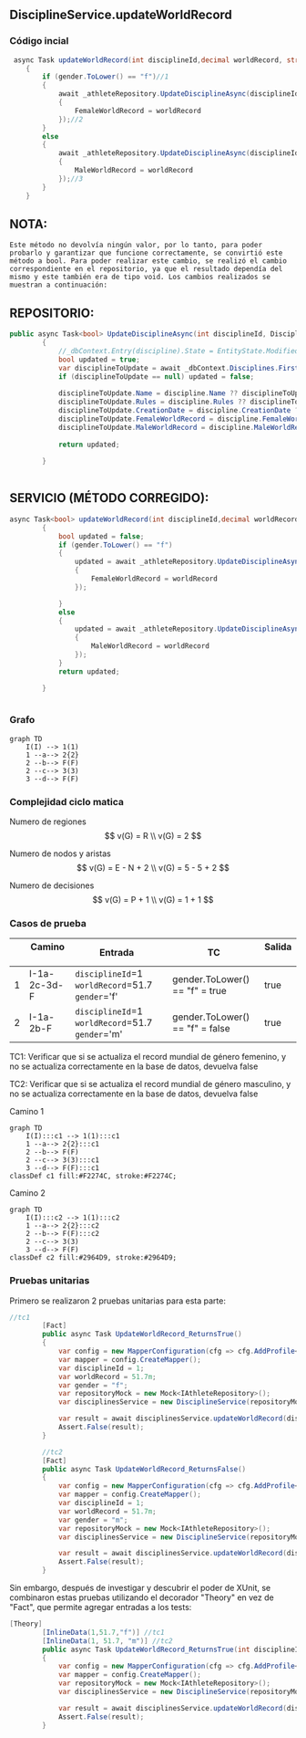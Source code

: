 ## DisciplineService.updateWorldRecord

### Código incial

```csharp
 async Task updateWorldRecord(int disciplineId,decimal worldRecord, string gender)
    {
        if (gender.ToLower() == "f")//1
        {
            await _athleteRepository.UpdateDisciplineAsync(disciplineId, new DisciplineEntity()
            {
                FemaleWorldRecord = worldRecord
            });//2
        }
        else
        {
            await _athleteRepository.UpdateDisciplineAsync(disciplineId, new DisciplineEntity()
            {
                MaleWorldRecord = worldRecord
            });//3
        }
    }
```
## NOTA: 
    Este método no devolvía ningún valor, por lo tanto, para poder probarlo y garantizar que funcione correctamente, se convirtió este método a bool. Para poder realizar este cambio, se realizó el cambio correspondiente en el repositorio, ya que el resultado dependía del mismo y este también era de tipo void. Los cambios realizados se muestran a continuación:

## REPOSITORIO:
```csharp
public async Task<bool> UpdateDisciplineAsync(int disciplineId, DisciplineEntity discipline)
        {
            //_dbContext.Entry(discipline).State = EntityState.Modified;
            bool updated = true;
            var disciplineToUpdate = await _dbContext.Disciplines.FirstOrDefaultAsync(d => d.Id == disciplineId);
            if (disciplineToUpdate == null) updated = false;
            
            disciplineToUpdate.Name = discipline.Name ?? disciplineToUpdate.Name;
            disciplineToUpdate.Rules = discipline.Rules ?? disciplineToUpdate.Rules;
            disciplineToUpdate.CreationDate = discipline.CreationDate ?? disciplineToUpdate.CreationDate;
            disciplineToUpdate.FemaleWorldRecord = discipline.FemaleWorldRecord ?? disciplineToUpdate.FemaleWorldRecord;
            disciplineToUpdate.MaleWorldRecord = discipline.MaleWorldRecord ?? disciplineToUpdate.MaleWorldRecord;
             
            return updated;
           
        }
    
```

## SERVICIO (MÉTODO CORREGIDO):
```csharp
async Task<bool> updateWorldRecord(int disciplineId,decimal worldRecord, string gender)
        {
            bool updated = false;
            if (gender.ToLower() == "f")
            {
                updated = await _athleteRepository.UpdateDisciplineAsync(disciplineId, new DisciplineEntity()
                {
                    FemaleWorldRecord = worldRecord
                });

            }
            else
            {
                updated = await _athleteRepository.UpdateDisciplineAsync(disciplineId, new DisciplineEntity()
                {
                    MaleWorldRecord = worldRecord
                });
            }
            return updated;

        }
    
```

### Grafo

```mermaid
graph TD
    I(I) --> 1(1)
    1 --a--> 2{2}
    2 --b--> F(F)
    2 --c--> 3(3)
    3 --d--> F(F)
```

### Complejidad ciclo matica

Numero de regiones
$$
v(G) = R \\
v(G) = 2
$$

Numero de nodos y aristas
$$
v(G) = E - N + 2 \\
v(G) = 5 - 5 + 2
$$
  
Numero de decisiones
$$
v(G) = P + 1 \\
v(G) = 1 + 1
$$

### Casos de prueba

| | Camino   | Entrada   | TC | Salida  |
| --- | --- | --- | --- | --- |
| 1 | I-1a-2c-3d-F | `disciplineId`=1 `worldRecord`=51.7 `gender`='f' | gender.ToLower() == "f" = true| true |
| 2 | I-1a-2b-F | `disciplineId`=1 `worldRecord`=51.7 `gender`='m' | gender.ToLower() == "f" = false| true |

TC1: Verificar que si se actualiza el record mundial de género femenino, y no se actualiza correctamente en la base de datos, devuelva false

TC2: Verificar que si se actualiza el record mundial de género masculino, y no se actualiza correctamente en la base de datos, devuelva false

Camino 1
```mermaid
graph TD
    I(I):::c1 --> 1(1):::c1 
    1 --a--> 2{2}:::c1 
    2 --b--> F(F)
    2 --c--> 3(3):::c1 
    3 --d--> F(F):::c1 
classDef c1 fill:#F2274C, stroke:#F2274C;
```
Camino 2
```mermaid
graph TD
    I(I):::c2 --> 1(1):::c2
    1 --a--> 2{2}:::c2
    2 --b--> F(F):::c2
    2 --c--> 3(3) 
    3 --d--> F(F) 
classDef c2 fill:#2964D9, stroke:#2964D9;
```
### Pruebas unitarias
Primero se realizaron 2 pruebas unitarias para esta parte:
```csharp
//tc1
        [Fact]
        public async Task UpdateWorldRecord_ReturnsTrue()
        {
            var config = new MapperConfiguration(cfg => cfg.AddProfile<AutomapperProfile>());
            var mapper = config.CreateMapper();
            var disciplineId = 1;
            var worldRecord = 51.7m;
            var gender = "f";
            var repositoryMock = new Mock<IAthleteRepository>();
            var disciplinesService = new DisciplineService(repositoryMock.Object, mapper);

            var result = await disciplinesService.updateWorldRecord(disciplineId, worldRecord, gender);
            Assert.False(result);
        }

        //tc2
        [Fact]
        public async Task UpdateWorldRecord_ReturnsFalse()
        {
            var config = new MapperConfiguration(cfg => cfg.AddProfile<AutomapperProfile>());
            var mapper = config.CreateMapper();
            var disciplineId = 1;
            var worldRecord = 51.7m;
            var gender = "m";
            var repositoryMock = new Mock<IAthleteRepository>();
            var disciplinesService = new DisciplineService(repositoryMock.Object, mapper);

            var result = await disciplinesService.updateWorldRecord(disciplineId, worldRecord, gender);
            Assert.False(result);
        }
```
Sin embargo, después de investigar y descubrir el poder de XUnit, se combinaron estas pruebas utilizando el decorador "Theory" en vez de "Fact", que permite agregar entradas a los tests:
```csharp
[Theory]
        [InlineData(1,51.7,"f")] //tc1
        [InlineData(1, 51.7, "m")] //tc2    
        public async Task UpdateWorldRecord_ReturnsTrue(int disciplineId, Decimal worldRecord, string gender)
        {
            var config = new MapperConfiguration(cfg => cfg.AddProfile<AutomapperProfile>());
            var mapper = config.CreateMapper();
            var repositoryMock = new Mock<IAthleteRepository>();
            var disciplinesService = new DisciplineService(repositoryMock.Object, mapper);

            var result = await disciplinesService.updateWorldRecord(disciplineId, worldRecord, gender);
            Assert.False(result);
        } 
```      